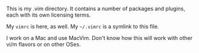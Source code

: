 This is my .vim directory. It contains a number of packages and
plugins, each with its own licensing terms.

My `vimrc` is here, as well. My `~/.vimrc` is a symlink to this
file.

I work on a Mac and use MacVim. Don't know how this will work with
other vi/m flavors or on other OSes.
